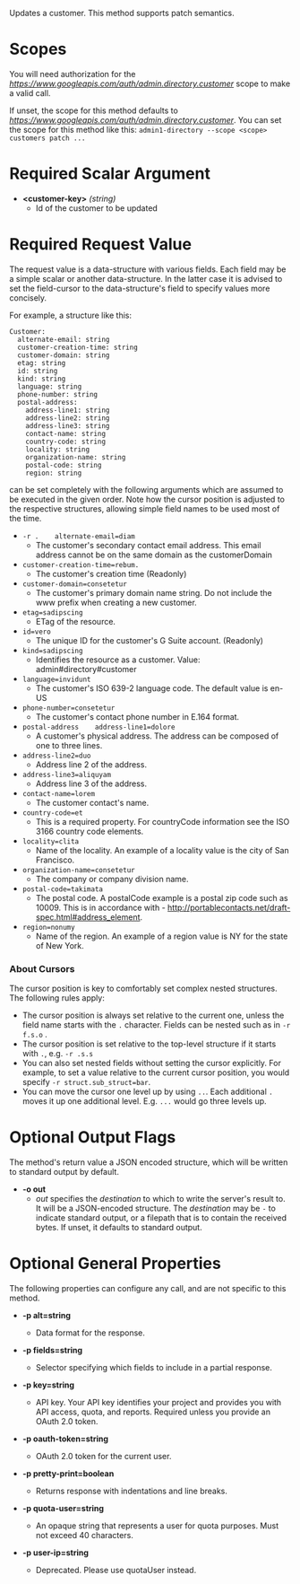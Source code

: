 Updates a customer. This method supports patch semantics.
# Scopes

You will need authorization for the *https://www.googleapis.com/auth/admin.directory.customer* scope to make a valid call.

If unset, the scope for this method defaults to *https://www.googleapis.com/auth/admin.directory.customer*.
You can set the scope for this method like this: `admin1-directory --scope <scope> customers patch ...`
# Required Scalar Argument
* **&lt;customer-key&gt;** *(string)*
    - Id of the customer to be updated
# Required Request Value

The request value is a data-structure with various fields. Each field may be a simple scalar or another data-structure.
In the latter case it is advised to set the field-cursor to the data-structure's field to specify values more concisely.

For example, a structure like this:
```
Customer:
  alternate-email: string
  customer-creation-time: string
  customer-domain: string
  etag: string
  id: string
  kind: string
  language: string
  phone-number: string
  postal-address:
    address-line1: string
    address-line2: string
    address-line3: string
    contact-name: string
    country-code: string
    locality: string
    organization-name: string
    postal-code: string
    region: string

```

can be set completely with the following arguments which are assumed to be executed in the given order. Note how the cursor position is adjusted to the respective structures, allowing simple field names to be used most of the time.

* `-r .    alternate-email=diam`
    - The customer&#39;s secondary contact email address. This email address cannot be on the same domain as the customerDomain
* `customer-creation-time=rebum.`
    - The customer&#39;s creation time (Readonly)
* `customer-domain=consetetur`
    - The customer&#39;s primary domain name string. Do not include the www prefix when creating a new customer.
* `etag=sadipscing`
    - ETag of the resource.
* `id=vero`
    - The unique ID for the customer&#39;s G Suite account. (Readonly)
* `kind=sadipscing`
    - Identifies the resource as a customer. Value: admin#directory#customer
* `language=invidunt`
    - The customer&#39;s ISO 639-2 language code. The default value is en-US
* `phone-number=consetetur`
    - The customer&#39;s contact phone number in E.164 format.
* `postal-address    address-line1=dolore`
    - A customer&#39;s physical address. The address can be composed of one to three lines.
* `address-line2=duo`
    - Address line 2 of the address.
* `address-line3=aliquyam`
    - Address line 3 of the address.
* `contact-name=lorem`
    - The customer contact&#39;s name.
* `country-code=et`
    - This is a required property. For countryCode information see the ISO 3166 country code elements.
* `locality=clita`
    - Name of the locality. An example of a locality value is the city of San Francisco.
* `organization-name=consetetur`
    - The company or company division name.
* `postal-code=takimata`
    - The postal code. A postalCode example is a postal zip code such as 10009. This is in accordance with - http://portablecontacts.net/draft-spec.html#address_element.
* `region=nonumy`
    - Name of the region. An example of a region value is NY for the state of New York.



### About Cursors

The cursor position is key to comfortably set complex nested structures. The following rules apply:

* The cursor position is always set relative to the current one, unless the field name starts with the `.` character. Fields can be nested such as in `-r f.s.o` .
* The cursor position is set relative to the top-level structure if it starts with `.`, e.g. `-r .s.s`
* You can also set nested fields without setting the cursor explicitly. For example, to set a value relative to the current cursor position, you would specify `-r struct.sub_struct=bar`.
* You can move the cursor one level up by using `..`. Each additional `.` moves it up one additional level. E.g. `...` would go three levels up.


# Optional Output Flags

The method's return value a JSON encoded structure, which will be written to standard output by default.

* **-o out**
    - *out* specifies the *destination* to which to write the server's result to.
      It will be a JSON-encoded structure.
      The *destination* may be `-` to indicate standard output, or a filepath that is to contain the received bytes.
      If unset, it defaults to standard output.
# Optional General Properties

The following properties can configure any call, and are not specific to this method.

* **-p alt=string**
    - Data format for the response.

* **-p fields=string**
    - Selector specifying which fields to include in a partial response.

* **-p key=string**
    - API key. Your API key identifies your project and provides you with API access, quota, and reports. Required unless you provide an OAuth 2.0 token.

* **-p oauth-token=string**
    - OAuth 2.0 token for the current user.

* **-p pretty-print=boolean**
    - Returns response with indentations and line breaks.

* **-p quota-user=string**
    - An opaque string that represents a user for quota purposes. Must not exceed 40 characters.

* **-p user-ip=string**
    - Deprecated. Please use quotaUser instead.
